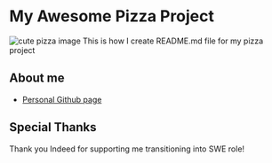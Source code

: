 # My Awesome Pizza Project
![cute pizza image]([https://pngtree.com/freepng/cute-pizza-slice-illustration-vector-on-white-background_5290883.html](https://images.vexels.com/media/users/3/242121/isolated/preview/760c1455a2625e05e89f8533e3aca149-happy-pizza-kawaii.png))
This is how I create README.md file for my pizza project

## About me
* [Personal Github page](https://github.com/chadaponthinkful)

## Special Thanks
Thank you Indeed for supporting me transitioning into SWE role!
